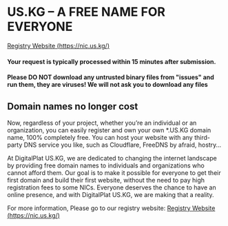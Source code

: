 # US.KG – A FREE NAME FOR EVERYONE
[Registry Website (https://nic.us.kg/)](https://nic.us.kg/)
#### Your request is typically processed within 15 minutes after submission.
#### Please DO NOT download any untrusted binary files from "issues" and run them, they are viruses! We will not ask you to download any files
## Domain names no longer cost
Now, regardless of your project, whether you’re an individual or an organization, you can easily register and own your own *.US.KG domain name, 100% completely free. You can host your website with any third-party DNS service you like, such as Cloudflare, FreeDNS by afraid, hostry…

At DigitalPlat US.KG, we are dedicated to changing the internet landscape by providing free domain names to individuals and organizations who cannot afford them. Our goal is to make it possible for everyone to get their first domain and build their first website, without the need to pay high registration fees to some NICs. Everyone deserves the chance to have an online presence, and with DigitalPlat US.KG, we are making that a reality.

For more information, Please go to our registry website: [Registry Website (https://nic.us.kg/)](https://nic.us.kg/)
